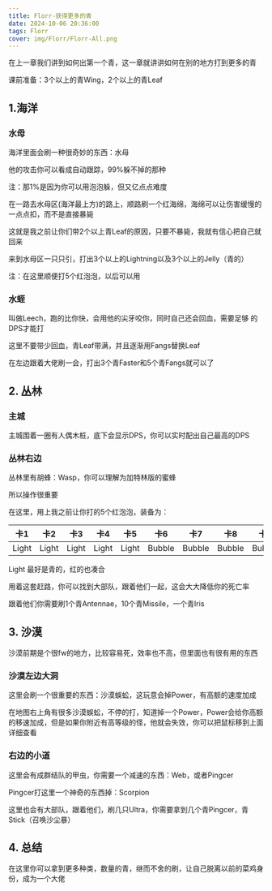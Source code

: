 ```yaml
---
title: Florr-获得更多的青
date: 2024-10-06 20:36:00
tags: Florr
cover: img/Florr/Florr-All.png
---
```


在上一章我们讲到如何出第一个青，这一章就讲讲如何在别的地方打到更多的青

课前准备：3个以上的青Wing，2个以上的青Leaf

## 1.海洋
### 水母
海洋里面会刷一种很奇妙的东西：水母

他的攻击你可以看成自动跟踪，99%躲不掉的那种

注：那1%是因为你可以用泡泡躲，但又亿点点难度

在一路去水母区(海洋最上方)的路上，顺路刷一个红海绵，海绵可以让伤害缓慢的一点点扣，而不是直接暴毙

这就是我之前让你们带2个以上青Leaf的原因，只要不暴毙，我就有信心把自己就回来

来到水母区一只只引，打出3个以上的Lightning以及3个以上的Jelly（青的）

注：在这里顺便打5个红泡泡，以后可以用

### 水蛭
叫做Leech，跑的比你快，会用他的尖牙咬你，同时自己还会回血，需要足够 的DPS才能打

这里不要带少回血，青Leaf带满，并且逐渐用Fangs替换Leaf

在左边跟着大佬刷一会，打出3个青Faster和5个青Fangs就可以了

## 2. 丛林

### 主城

主城围着一圈有人偶木桩，底下会显示DPS，你可以实时配出自己最高的DPS

### 丛林右边

丛林里有胡蜂：Wasp，你可以理解为加特林版的蜜蜂

所以操作很重要

在这里，用上我之前让你打的5个红泡泡，装备为：

卡1 | 卡2 | 卡3 | 卡4 | 卡5 | 卡6 | 卡7 | 卡8 | 卡9 | 卡10
---- | ---- | ---- | ---- | ---- | ---- | ---- | ---- | ---- | ----
Light | Light | Light | Light | Light | Bubble | Bubble | Bubble | Bubble | Bubble

Light 最好是青的，红的也凑合

用着这套赶路，你可以找到大部队，跟着他们一起，这会大大降低你的死亡率

跟着他们你需要刷1个青Antennae，10个青Missile，一个青Iris

## 3. 沙漠

沙漠前期是个很fw的地方，比较容易死，效率也不高，但里面也有很有用的东西

### 沙漠左边大洞

这里会刷一个很重要的东西：沙漠蜈蚣，这玩意会掉Power，有高额的速度加成

在地图右上角有很多沙漠蜈蚣，不停的打，知道掉一个Power，Power会给你高额的移速加成，但是如果你附近有高等级的怪，他就会失效，你可以把鼠标移到上面详细查看

### 右边的小道

这里会有成群结队的甲虫，你需要一个减速的东西：Web，或者Pingcer

Pingcer打这里一个神奇的东西掉：Scorpion

这里也会有大部队，跟着他们，刷几只Ultra，你需要拿到几个青Pingcer，青Stick（召唤沙尘暴）

## 4. 总结

在这里你可以拿到更多种类，数量的青，继而不舍的刷，让自己脱离以前的菜鸡身份，成为一个大佬
